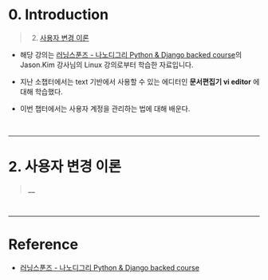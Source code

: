 # 0. Introduction


> 2. [사용자 변경 이론](#2-사용자-변경-이론)


- 해당 강의는 [러닝스푼즈 - 나노디그리 Python & Django backed course](https://learningspoons.com/course/detail/django-backend/)의 Jason.Kim 강사님의 Linux 강의로부터 학습한 자료입니다.

- 지난 소챕터에서는 text 기반에서 사용할 수 있는 에디터인 **문서편집기 vi editor** 에 대해 학습했다.

- 이번 챕터에서는 사용자 계정을 관리하는 법에 대해 배운다.

<br>

---



# 2. 사용자 변경 이론

> **__**




<br>

---



# Reference

- [러닝스푼즈 - 나노디그리 Python & Django backed course](https://learningspoons.com/course/detail/django-backend/)